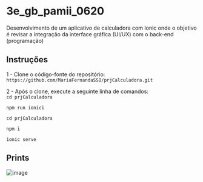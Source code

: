# 3e_gb_pamii_0620

Desenvolvimento de um aplicativo de calculadora com Ionic onde o objetivo é revisar a integração da interface gráfica (UI/UX) com o back-end (programação)

## Instruções
1 - Clone o código-fonte do repositório:
`https://github.com/MariaFernandaSSO/prjCalculadora.git`

2 - Após o clone, execute a seguinte linha de comandos:<br>
`cd prjCalculadora`

`npm run ionici`

`cd prjCalculadora`

`npm i`

`ionic serve`

## Prints
![image](https://user-images.githubusercontent.com/86608975/210721038-0c8e410d-bd3f-4dbd-b7e7-2b311ffac4d6.png)
